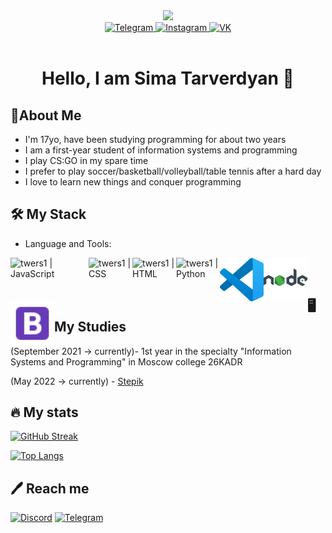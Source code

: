 <div id="header" align="center">
  <img src="https://media.giphy.com/media/k0ijJhqrUP4T2EvmJ1/giphy.gif" width="200"/>
</div>
<div id="badges" align="center">
  <a href="https://t.me/twers1">
    <img src="https://img.shields.io/badge/-Telegram-090909?style=for-the-badge&logo=telegram&logoColor=27A0D9" alt="Telegram"/>
  </a>
  <a href="https://www.instagram.com/twersii">
    <img src="https://img.shields.io/badge/-Instagram-090909?style=for-the-badge&logo=instagram&logoColor=B4068E" alt="Instagram"/>
  </a>
  <a href="https://vk.com/twers1">
    <img src="https://img.shields.io/badge/-Vkontakte-090909?style=for-the-badge&logo=Vk&logoColor=4F7DB3" alt="VK"/>
  </a>
</div>
<div id="badges" align="center">
  <img src="https://komarev.com/ghpvc/?username=twers1&color=grey" alt=""/>
</div>
<h1 align="center">
  Hello, I am Sima Tarverdyan 👋
</h1>


## 📝About Me 
- I'm 17yo, have been studying programming for about two years
- I am a first-year student of information systems and programming
- I play CS:GO in my spare time
- I prefer to play soccer/basketball/volleyball/table tennis after a hard day
- I love to learn new things and conquer programming
## :hammer_and_wrench: My Stack
-  Language and Tools: 
<img align="left" width="125px" alt="twers1 | JavaScript" src="https://fedojo.com/wp-content/uploads/2019/03/logo-javascript-png-html-code-allows-to-embed-javascript-logo-in-your-website-587.png"/>
<img align="left" width="70px" alt="twers1 | CSS" src="https://upload.wikimedia.org/wikipedia/commons/thumb/6/62/CSS3_logo.svg/800px-CSS3_logo.svg.png"/>
<img align="left" width="70px" alt="twers1 | HTML" src="https://upload.wikimedia.org/wikipedia/commons/thumb/3/38/HTML5_Badge.svg/2048px-HTML5_Badge.svg.png"/>
<img align="left" width="70px" alt="twers1 | Python" src="https://upload.wikimedia.org/wikipedia/commons/thumb/c/c3/Python-logo-notext.svg/1200px-Python-logo-notext.svg.png"/>
<img align="left" width="70px" alt="twers1 | VSCODE" src="vscode.png"/>
<img align="left" width="70px" alt="twers1 | NodeJS" src="nodejs.png"/>
<img align="left" width="70px" alt="twers1 | Bootstrap" src="bootstrap.png"/>





<br>




<br>





## 🖥️ My Studies
(September 2021 -> currently)- 1st year in the specialty "Information Systems and Programming" in Moscow college 26KADR


(May 2022 -> currently) - [Stepik](https://stepik.org/users/491146538)


## 🔥 My stats

[![GitHub Streak](http://github-readme-streak-stats.herokuapp.com?user=twers1&theme=dark&date_format=M%20j%5B%2C%20Y%5D&border=DDBAD6)](https://git.io/streak-stats)

[![Top Langs](https://github-readme-stats.vercel.app/api/top-langs/?username=twers1&layout=compact&theme=gruvbox)](https://github.com/anuraghazra/github-readme-stats)

## 🖊️ Reach me
[![Discord](https://user-images.githubusercontent.com/102418053/164892638-712f7f6f-e8c3-4ea8-b2db-903f7ff8ed45.png)](https://discord.gg/5mfd6vtsVs)
[![Telegram](https://user-images.githubusercontent.com/102418053/164892671-6ef7c1dc-c33b-4bfa-934e-301c08c384e3.png)](https://t.me/twww1)

